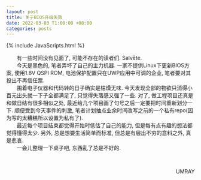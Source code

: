 ```yaml
---
layout: post
title: 关于BIOS升级失败
date: 2022-03-03 T1:00:00 +08:00
categories: posts
---
```


{% include JavaScripts.html %}

&emsp;&emsp;有一些时间没有见面了, 可能不存在的读者们. Salvēte.  
&emsp;&emsp;今天是黑色的, 笔者弄坏了自己的主力机器. 一家不提供Linux下更新BIOS方案, 使用1.8V QSPI ROM, 电池保护配置只在UWP应用中可调的企业, 笔者要对其投出不再信任票.  
&emsp;&emsp;围着电子仪器和代码转的日子确实是枯燥无味. 今天发现全部的物欲只消得小百元出头就一下子全都满足了, 只觉得失落感又强了一些. 对了, 做工程项目还真是和做日结有很多相似之处, 最近给几个项目画了句号之后一定要把时间重新划分一下. 顺便受到今天事件的刺激, 笔者计划抽点业余时间改写之前的一个私有repo(因为写的太糟糕所以设置为私有了).  
&emsp;&emsp;最近每个项目结束都觉得开始时低估了自己的能力, 但是每有点有趣的想法都觉得懂得太少. 另外, 总是想要生活简单而标准, 但总是有层出不穷的意料之外, 真是悲哀.  
&emsp;&emsp;一会儿整理一下桌子吧, 东西乱了总是不好的.  

&emsp;&emsp;
<p align="right">UMRAY</p>
